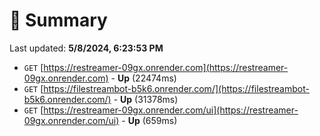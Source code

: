 # 📖 Summary
Last updated: **5/8/2024, 6:23:53 PM**

- `GET` [https://restreamer-09gx.onrender.com](https://restreamer-09gx.onrender.com) - **Up** (22474ms)
- `GET` [https://filestreambot-b5k6.onrender.com/](https://filestreambot-b5k6.onrender.com/) - **Up** (31378ms)
- `GET` [https://restreamer-09gx.onrender.com/ui](https://restreamer-09gx.onrender.com/ui) - **Up** (659ms)
